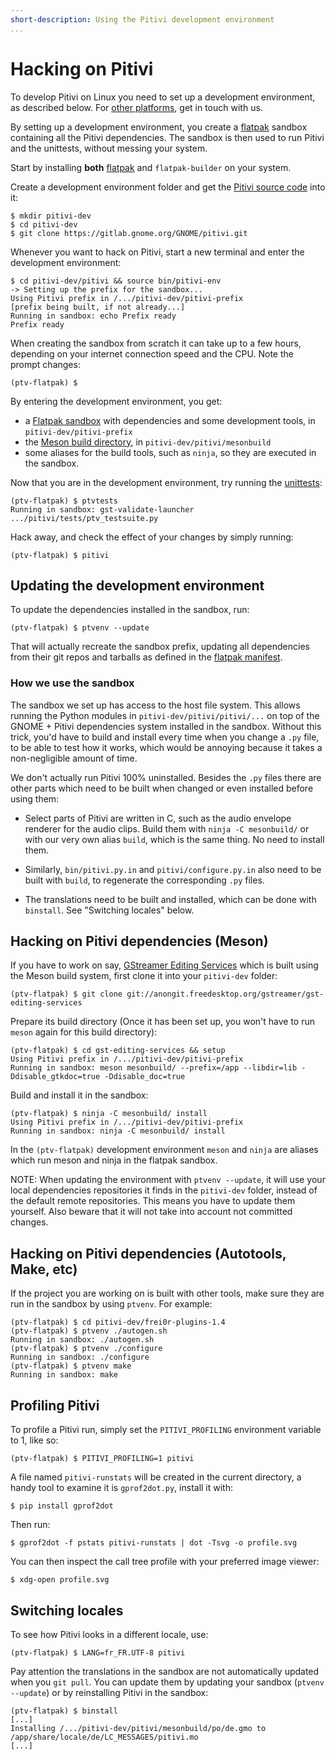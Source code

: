 ```yaml
---
short-description: Using the Pitivi development environment
...
```


# Hacking on Pitivi

To develop Pitivi on Linux you need to set up a development environment,
as described below. For [other platforms](crossplatform.md), get in
touch with us.

By setting up a development environment, you create a
[flatpak](https://flatpak.org) sandbox containing all the Pitivi
dependencies. The sandbox is then used to run Pitivi and the unittests,
without messing your system.

Start by installing **both** [flatpak](http://flatpak.org/getting.html)
and `flatpak-builder` on your system.

Create a development environment folder and get the [Pitivi source
code](http://gitlab.gnome.org/GNOME/pitivi) into it:

```
$ mkdir pitivi-dev
$ cd pitivi-dev
$ git clone https://gitlab.gnome.org/GNOME/pitivi.git
```

Whenever you want to hack on Pitivi, start a new terminal and enter the
development environment:

```
$ cd pitivi-dev/pitivi && source bin/pitivi-env
-> Setting up the prefix for the sandbox...
Using Pitivi prefix in /.../pitivi-dev/pitivi-prefix
[prefix being built, if not already...]
Running in sandbox: echo Prefix ready
Prefix ready
```

When creating the sandbox from scratch it can take up to a few hours,
depending on your internet connection speed and the CPU. Note the prompt
changes:

```
(ptv-flatpak) $
```

By entering the development environment, you get:
- a [Flatpak sandbox](http://docs.flatpak.org/en/latest/working-with-the-sandbox.html)
with dependencies and some development tools, in `pitivi-dev/pitivi-prefix`
- the [Meson build directory](http://mesonbuild.com/Quick-guide.html),
in `pitivi-dev/pitivi/mesonbuild`
- some aliases for the build tools, such as `ninja`, so they are executed in the sandbox.

Now that you are in the development environment, try running the
[unittests](Testing.md):
```
(ptv-flatpak) $ ptvtests
Running in sandbox: gst-validate-launcher .../pitivi/tests/ptv_testsuite.py
```

Hack away, and check the effect of your changes by simply running:
```
(ptv-flatpak) $ pitivi
```


## Updating the development environment

To update the dependencies installed in the sandbox, run:
```
(ptv-flatpak) $ ptvenv --update
```

That will actually recreate the sandbox prefix, updating all
dependencies from their git repos and tarballs as defined in the
[flatpak
manifest](https://gitlab.gnome.org/GNOME/pitivi/blob/master/build/flatpak/org.pitivi.Pitivi.json).


### How we use the sandbox

The sandbox we set up has access to the host file system. This allows
running the Python modules in `pitivi-dev/pitivi/pitivi/...` on top of
the GNOME + Pitivi dependencies system installed in the sandbox.
Without this trick, you'd have to build and install every time when you
change a `.py` file, to be able to test how it works, which would be
annoying because it takes a non-negligible amount of time.

We don't actually run Pitivi 100% uninstalled. Besides the `.py` files
there are other parts which need to be built when changed or even
installed before using them:

- Select parts of Pitivi are written in C, such as the audio envelope
renderer for the audio clips. Build them with `ninja -C mesonbuild/` or
with our very own alias `build`, which is the same thing. No need to
install them.

- Similarly, `bin/pitivi.py.in` and `pitivi/configure.py.in` also need
to be built with `build`, to regenerate the corresponding `.py` files.

- The translations need to be built and installed, which can be done
with `binstall`. See "Switching locales" below.


## Hacking on Pitivi dependencies (Meson)

If you have to work on say, [GStreamer Editing Services](https://gstreamer.freedesktop.org/modules/gst-editing-services.html)
which is built using the Meson build system, first clone it into your
`pitivi-dev` folder:
```
(ptv-flatpak) $ git clone git://anongit.freedesktop.org/gstreamer/gst-editing-services
```

Prepare its build directory (Once it has been set up, you won't have to
run `meson` again for this build directory):
```
(ptv-flatpak) $ cd gst-editing-services && setup
Using Pitivi prefix in /.../pitivi-dev/pitivi-prefix
Running in sandbox: meson mesonbuild/ --prefix=/app --libdir=lib -Ddisable_gtkdoc=true -Ddisable_doc=true
```

Build and install it in the sandbox:
```
(ptv-flatpak) $ ninja -C mesonbuild/ install
Using Pitivi prefix in /.../pitivi-dev/pitivi-prefix
Running in sandbox: ninja -C mesonbuild/ install
```

In the `(ptv-flatpak)` development environment `meson` and `ninja` are
aliases which run meson and ninja in the flatpak sandbox.

NOTE: When updating the environment with `ptvenv --update`,
it will use your local dependencies repositories it finds in the
`pitivi-dev` folder, instead of the default remote repositories.
This means you have to update them yourself.
Also beware that it will not take into account not committed
changes.


## Hacking on Pitivi dependencies (Autotools, Make, etc)

If the project you are working on is built with other tools, make sure
they are run in the sandbox by using `ptvenv`. For example:

```
(ptv-flatpak) $ cd pitivi-dev/frei0r-plugins-1.4
(ptv-flatpak) $ ptvenv ./autogen.sh
Running in sandbox: ./autogen.sh
(ptv-flatpak) $ ptvenv ./configure
Running in sandbox: ./configure
(ptv-flatpak) $ ptvenv make
Running in sandbox: make
```


## Profiling Pitivi

To profile a Pitivi run, simply set the `PITIVI_PROFILING` environment
variable to 1, like so:

```
(ptv-flatpak) $ PITIVI_PROFILING=1 pitivi
```

A file named `pitivi-runstats` will be created in the current directory, a handy tool to examine it is `gprof2dot.py`, install it with:

```
$ pip install gprof2dot
```

Then run:

```
$ gprof2dot -f pstats pitivi-runstats | dot -Tsvg -o profile.svg
```

You can then inspect the call tree profile with your preferred image viewer:

```
$ xdg-open profile.svg
```


## Switching locales

To see how Pitivi looks in a different locale, use:

```
(ptv-flatpak) $ LANG=fr_FR.UTF-8 pitivi
```

Pay attention the translations in the sandbox are not automatically
updated when you `git pull`. You can update them by updating your
sandbox (`ptvenv --update`) or by reinstalling Pitivi in the sandbox:

```
(ptv-flatpak) $ binstall
[...]
Installing /.../pitivi-dev/pitivi/mesonbuild/po/de.gmo to /app/share/locale/de/LC_MESSAGES/pitivi.mo
[...]
```
